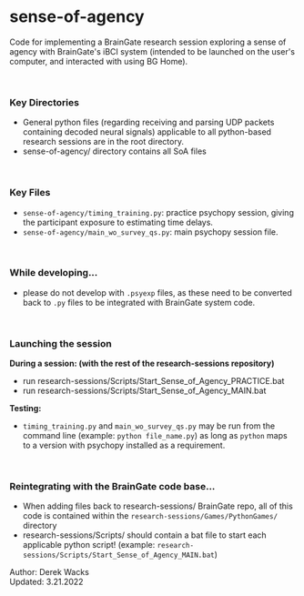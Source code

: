 # sense-of-agency


Code for implementing a BrainGate research session exploring a sense of agency with BrainGate's iBCI system (intended to be launched on the user's computer, and interacted with using BG Home). 

 <br />

### Key Directories

- General python files (regarding receiving and parsing UDP packets containing decoded neural signals) applicable to all python-based research sessions are in the root directory. 
- sense-of-agency/ directory contains all SoA files
 
 <br />

### Key Files

- `sense-of-agency/timing_training.py`: practice psychopy session, giving the participant exposure to estimating time delays. 
- `sense-of-agency/main_wo_survey_qs.py`: main psychopy session file. 

 <br />
 

### While developing...

- please do not develop with `.psyexp` files, as these need to be converted back to `.py` files to be integrated with BrainGate system code. 

 <br />
 
 
 
### Launching the session

**During a session: (with the rest of the research-sessions repository)**

- run research-sessions/Scripts/Start_Sense_of_Agency_PRACTICE.bat
- run research-sessions/Scripts/Start_Sense_of_Agency_MAIN.bat

 
**Testing:**

- `timing_training.py` and `main_wo_survey_qs.py` may be run from the command line (example: `python file_name.py`) as long as `python` maps to a version with psychopy installed as a requirement. 

 <br />

### Reintegrating with the BrainGate code base...

- When adding files back to research-sessions/ BrainGate repo, all of this code is contained within the `research-sessions/Games/PythonGames/` directory
- research-sessions/Scripts/ should contain a bat file to start each applicable python script! (example: `research-sessions/Scripts/Start_Sense_of_Agency_MAIN.bat`)



Author: Derek Wacks <br />
Updated: 3.21.2022


